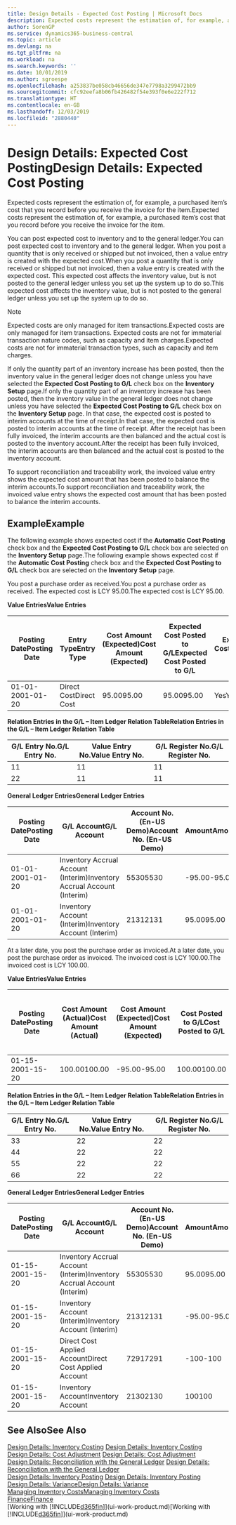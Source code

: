 ```yaml
---
title: Design Details - Expected Cost Posting | Microsoft Docs
description: Expected costs represent the estimation of, for example, a purchased item’s cost that you record before you receive the invoice for the item.
author: SorenGP
ms.service: dynamics365-business-central
ms.topic: article
ms.devlang: na
ms.tgt_pltfrm: na
ms.workload: na
ms.search.keywords: ''
ms.date: 10/01/2019
ms.author: sgroespe
ms.openlocfilehash: a253837be058cb46656de347e7798a3299472bb9
ms.sourcegitcommit: cfc92eefa8b06fb426482f54e393f0e6e222f712
ms.translationtype: HT
ms.contentlocale: en-GB
ms.lasthandoff: 12/03/2019
ms.locfileid: "2880440"
---
```

# <a name="design-details-expected-cost-posting"></a><span data-ttu-id="4b762-103">Design Details: Expected Cost Posting</span><span class="sxs-lookup"><span data-stu-id="4b762-103">Design Details: Expected Cost Posting</span></span>
<span data-ttu-id="4b762-104">Expected costs represent the estimation of, for example, a purchased item’s cost that you record before you receive the invoice for the item.</span><span class="sxs-lookup"><span data-stu-id="4b762-104">Expected costs represent the estimation of, for example, a purchased item’s cost that you record before you receive the invoice for the item.</span></span>  

 <span data-ttu-id="4b762-105">You can post expected cost to inventory and to the general ledger.</span><span class="sxs-lookup"><span data-stu-id="4b762-105">You can post expected cost to inventory and to the general ledger.</span></span> <span data-ttu-id="4b762-106">When you post a quantity that is only received or shipped but not invoiced, then a value entry is created with the expected cost.</span><span class="sxs-lookup"><span data-stu-id="4b762-106">When you post a quantity that is only received or shipped but not invoiced, then a value entry is created with the expected cost.</span></span> <span data-ttu-id="4b762-107">This expected cost affects the inventory value, but is not posted to the general ledger unless you set up the system up to do so.</span><span class="sxs-lookup"><span data-stu-id="4b762-107">This expected cost affects the inventory value, but is not posted to the general ledger unless you set up the system up to do so.</span></span>  

> [!NOTE]  
>  <span data-ttu-id="4b762-108">Expected costs are only managed for item transactions.</span><span class="sxs-lookup"><span data-stu-id="4b762-108">Expected costs are only managed for item transactions.</span></span> <span data-ttu-id="4b762-109">Expected costs are not for immaterial transaction nature codes, such as capacity and item charges.</span><span class="sxs-lookup"><span data-stu-id="4b762-109">Expected costs are not for immaterial transaction types, such as capacity and item charges.</span></span>  

 <span data-ttu-id="4b762-110">If only the quantity part of an inventory increase has been posted, then the inventory value in the general ledger does not change unless you have selected the **Expected Cost Posting to G/L** check box on the **Inventory Setup** page.</span><span class="sxs-lookup"><span data-stu-id="4b762-110">If only the quantity part of an inventory increase has been posted, then the inventory value in the general ledger does not change unless you have selected the **Expected Cost Posting to G/L** check box on the **Inventory Setup** page.</span></span> <span data-ttu-id="4b762-111">In that case, the expected cost is posted to interim accounts at the time of receipt.</span><span class="sxs-lookup"><span data-stu-id="4b762-111">In that case, the expected cost is posted to interim accounts at the time of receipt.</span></span> <span data-ttu-id="4b762-112">After the receipt has been fully invoiced, the interim accounts are then balanced and the actual cost is posted to the inventory account.</span><span class="sxs-lookup"><span data-stu-id="4b762-112">After the receipt has been fully invoiced, the interim accounts are then balanced and the actual cost is posted to the inventory account.</span></span>  

 <span data-ttu-id="4b762-113">To support reconciliation and traceability work, the invoiced value entry shows the expected cost amount that has been posted to balance the interim accounts.</span><span class="sxs-lookup"><span data-stu-id="4b762-113">To support reconciliation and traceability work, the invoiced value entry shows the expected cost amount that has been posted to balance the interim accounts.</span></span>  

## <a name="example"></a><span data-ttu-id="4b762-114">Example</span><span class="sxs-lookup"><span data-stu-id="4b762-114">Example</span></span>  
 <span data-ttu-id="4b762-115">The following example shows expected cost if the **Automatic Cost Posting** check box and the **Expected Cost Posting to G/L** check box are selected on the **Inventory Setup** page.</span><span class="sxs-lookup"><span data-stu-id="4b762-115">The following example shows expected cost if the **Automatic Cost Posting** check box and the **Expected Cost Posting to G/L** check box are selected on the **Inventory Setup** page.</span></span>  

 <span data-ttu-id="4b762-116">You post a purchase order as received.</span><span class="sxs-lookup"><span data-stu-id="4b762-116">You post a purchase order as received.</span></span> <span data-ttu-id="4b762-117">The expected cost is LCY 95.00.</span><span class="sxs-lookup"><span data-stu-id="4b762-117">The expected cost is LCY 95.00.</span></span>  

 <span data-ttu-id="4b762-118">**Value Entries**</span><span class="sxs-lookup"><span data-stu-id="4b762-118">**Value Entries**</span></span>  

|<span data-ttu-id="4b762-119">Posting Date</span><span class="sxs-lookup"><span data-stu-id="4b762-119">Posting Date</span></span>|<span data-ttu-id="4b762-120">Entry Type</span><span class="sxs-lookup"><span data-stu-id="4b762-120">Entry Type</span></span>|<span data-ttu-id="4b762-121">Cost Amount (Expected)</span><span class="sxs-lookup"><span data-stu-id="4b762-121">Cost Amount (Expected)</span></span>|<span data-ttu-id="4b762-122">Expected Cost Posted to G/L</span><span class="sxs-lookup"><span data-stu-id="4b762-122">Expected Cost Posted to G/L</span></span>|<span data-ttu-id="4b762-123">Expected Cost</span><span class="sxs-lookup"><span data-stu-id="4b762-123">Expected Cost</span></span>|<span data-ttu-id="4b762-124">Item Ledger Entry No.</span><span class="sxs-lookup"><span data-stu-id="4b762-124">Item Ledger Entry No.</span></span>|<span data-ttu-id="4b762-125">Entry No.</span><span class="sxs-lookup"><span data-stu-id="4b762-125">Entry No.</span></span>|  
|------------------|----------------|------------------------------|----------------------------------|-------------------|---------------------------|---------------|  
|<span data-ttu-id="4b762-126">01-01-20</span><span class="sxs-lookup"><span data-stu-id="4b762-126">01-01-20</span></span>|<span data-ttu-id="4b762-127">Direct Cost</span><span class="sxs-lookup"><span data-stu-id="4b762-127">Direct Cost</span></span>|<span data-ttu-id="4b762-128">95.00</span><span class="sxs-lookup"><span data-stu-id="4b762-128">95.00</span></span>|<span data-ttu-id="4b762-129">95.00</span><span class="sxs-lookup"><span data-stu-id="4b762-129">95.00</span></span>|<span data-ttu-id="4b762-130">Yes</span><span class="sxs-lookup"><span data-stu-id="4b762-130">Yes</span></span>|<span data-ttu-id="4b762-131">1</span><span class="sxs-lookup"><span data-stu-id="4b762-131">1</span></span>|<span data-ttu-id="4b762-132">1</span><span class="sxs-lookup"><span data-stu-id="4b762-132">1</span></span>|  

 <span data-ttu-id="4b762-133">**Relation Entries in the G/L – Item Ledger Relation Table**</span><span class="sxs-lookup"><span data-stu-id="4b762-133">**Relation Entries in the G/L – Item Ledger Relation Table**</span></span>  

|<span data-ttu-id="4b762-134">G/L Entry No.</span><span class="sxs-lookup"><span data-stu-id="4b762-134">G/L Entry No.</span></span>|<span data-ttu-id="4b762-135">Value Entry No.</span><span class="sxs-lookup"><span data-stu-id="4b762-135">Value Entry No.</span></span>|<span data-ttu-id="4b762-136">G/L Register No.</span><span class="sxs-lookup"><span data-stu-id="4b762-136">G/L Register No.</span></span>|  
|--------------------|---------------------|-----------------------|  
|<span data-ttu-id="4b762-137">1</span><span class="sxs-lookup"><span data-stu-id="4b762-137">1</span></span>|<span data-ttu-id="4b762-138">1</span><span class="sxs-lookup"><span data-stu-id="4b762-138">1</span></span>|<span data-ttu-id="4b762-139">1</span><span class="sxs-lookup"><span data-stu-id="4b762-139">1</span></span>|  
|<span data-ttu-id="4b762-140">2</span><span class="sxs-lookup"><span data-stu-id="4b762-140">2</span></span>|<span data-ttu-id="4b762-141">1</span><span class="sxs-lookup"><span data-stu-id="4b762-141">1</span></span>|<span data-ttu-id="4b762-142">1</span><span class="sxs-lookup"><span data-stu-id="4b762-142">1</span></span>|  

 <span data-ttu-id="4b762-143">**General Ledger Entries**</span><span class="sxs-lookup"><span data-stu-id="4b762-143">**General Ledger Entries**</span></span>  

|<span data-ttu-id="4b762-144">Posting Date</span><span class="sxs-lookup"><span data-stu-id="4b762-144">Posting Date</span></span>|<span data-ttu-id="4b762-145">G/L Account</span><span class="sxs-lookup"><span data-stu-id="4b762-145">G/L Account</span></span>|<span data-ttu-id="4b762-146">Account No. (En-US Demo)</span><span class="sxs-lookup"><span data-stu-id="4b762-146">Account No. (En-US Demo)</span></span>|<span data-ttu-id="4b762-147">Amount</span><span class="sxs-lookup"><span data-stu-id="4b762-147">Amount</span></span>|<span data-ttu-id="4b762-148">Entry No.</span><span class="sxs-lookup"><span data-stu-id="4b762-148">Entry No.</span></span>|  
|------------------|------------------|---------------------------------|------------|---------------|  
|<span data-ttu-id="4b762-149">01-01-20</span><span class="sxs-lookup"><span data-stu-id="4b762-149">01-01-20</span></span>|<span data-ttu-id="4b762-150">Inventory Accrual Account (Interim)</span><span class="sxs-lookup"><span data-stu-id="4b762-150">Inventory Accrual Account (Interim)</span></span>|<span data-ttu-id="4b762-151">5530</span><span class="sxs-lookup"><span data-stu-id="4b762-151">5530</span></span>|<span data-ttu-id="4b762-152">-95.00</span><span class="sxs-lookup"><span data-stu-id="4b762-152">-95.00</span></span>|<span data-ttu-id="4b762-153">2</span><span class="sxs-lookup"><span data-stu-id="4b762-153">2</span></span>|  
|<span data-ttu-id="4b762-154">01-01-20</span><span class="sxs-lookup"><span data-stu-id="4b762-154">01-01-20</span></span>|<span data-ttu-id="4b762-155">Inventory Account (Interim)</span><span class="sxs-lookup"><span data-stu-id="4b762-155">Inventory Account (Interim)</span></span>|<span data-ttu-id="4b762-156">2131</span><span class="sxs-lookup"><span data-stu-id="4b762-156">2131</span></span>|<span data-ttu-id="4b762-157">95.00</span><span class="sxs-lookup"><span data-stu-id="4b762-157">95.00</span></span>|<span data-ttu-id="4b762-158">1</span><span class="sxs-lookup"><span data-stu-id="4b762-158">1</span></span>|  

 <span data-ttu-id="4b762-159">At a later date, you post the purchase order as invoiced.</span><span class="sxs-lookup"><span data-stu-id="4b762-159">At a later date, you post the purchase order as invoiced.</span></span> <span data-ttu-id="4b762-160">The invoiced cost is LCY 100.00.</span><span class="sxs-lookup"><span data-stu-id="4b762-160">The invoiced cost is LCY 100.00.</span></span>  

 <span data-ttu-id="4b762-161">**Value Entries**</span><span class="sxs-lookup"><span data-stu-id="4b762-161">**Value Entries**</span></span>  

|<span data-ttu-id="4b762-162">Posting Date</span><span class="sxs-lookup"><span data-stu-id="4b762-162">Posting Date</span></span>|<span data-ttu-id="4b762-163">Cost Amount (Actual)</span><span class="sxs-lookup"><span data-stu-id="4b762-163">Cost Amount (Actual)</span></span>|<span data-ttu-id="4b762-164">Cost Amount (Expected)</span><span class="sxs-lookup"><span data-stu-id="4b762-164">Cost Amount (Expected)</span></span>|<span data-ttu-id="4b762-165">Cost Posted to G/L</span><span class="sxs-lookup"><span data-stu-id="4b762-165">Cost Posted to G/L</span></span>|<span data-ttu-id="4b762-166">Expected Cost</span><span class="sxs-lookup"><span data-stu-id="4b762-166">Expected Cost</span></span>|<span data-ttu-id="4b762-167">Item Ledger Entry No.</span><span class="sxs-lookup"><span data-stu-id="4b762-167">Item Ledger Entry No.</span></span>|<span data-ttu-id="4b762-168">Entry No.</span><span class="sxs-lookup"><span data-stu-id="4b762-168">Entry No.</span></span>|  
|------------------|----------------------------|------------------------------|-------------------------|-------------------|---------------------------|---------------|  
|<span data-ttu-id="4b762-169">01-15-20</span><span class="sxs-lookup"><span data-stu-id="4b762-169">01-15-20</span></span>|<span data-ttu-id="4b762-170">100.00</span><span class="sxs-lookup"><span data-stu-id="4b762-170">100.00</span></span>|<span data-ttu-id="4b762-171">-95.00</span><span class="sxs-lookup"><span data-stu-id="4b762-171">-95.00</span></span>|<span data-ttu-id="4b762-172">100.00</span><span class="sxs-lookup"><span data-stu-id="4b762-172">100.00</span></span>|<span data-ttu-id="4b762-173">No</span><span class="sxs-lookup"><span data-stu-id="4b762-173">No</span></span>|<span data-ttu-id="4b762-174">1</span><span class="sxs-lookup"><span data-stu-id="4b762-174">1</span></span>|<span data-ttu-id="4b762-175">2</span><span class="sxs-lookup"><span data-stu-id="4b762-175">2</span></span>|  

 <span data-ttu-id="4b762-176">**Relation Entries in the G/L – Item Ledger Relation Table**</span><span class="sxs-lookup"><span data-stu-id="4b762-176">**Relation Entries in the G/L – Item Ledger Relation Table**</span></span>  

|<span data-ttu-id="4b762-177">G/L Entry No.</span><span class="sxs-lookup"><span data-stu-id="4b762-177">G/L Entry No.</span></span>|<span data-ttu-id="4b762-178">Value Entry No.</span><span class="sxs-lookup"><span data-stu-id="4b762-178">Value Entry No.</span></span>|<span data-ttu-id="4b762-179">G/L Register No.</span><span class="sxs-lookup"><span data-stu-id="4b762-179">G/L Register No.</span></span>|  
|--------------------|---------------------|-----------------------|  
|<span data-ttu-id="4b762-180">3</span><span class="sxs-lookup"><span data-stu-id="4b762-180">3</span></span>|<span data-ttu-id="4b762-181">2</span><span class="sxs-lookup"><span data-stu-id="4b762-181">2</span></span>|<span data-ttu-id="4b762-182">2</span><span class="sxs-lookup"><span data-stu-id="4b762-182">2</span></span>|  
|<span data-ttu-id="4b762-183">4</span><span class="sxs-lookup"><span data-stu-id="4b762-183">4</span></span>|<span data-ttu-id="4b762-184">2</span><span class="sxs-lookup"><span data-stu-id="4b762-184">2</span></span>|<span data-ttu-id="4b762-185">2</span><span class="sxs-lookup"><span data-stu-id="4b762-185">2</span></span>|  
|<span data-ttu-id="4b762-186">5</span><span class="sxs-lookup"><span data-stu-id="4b762-186">5</span></span>|<span data-ttu-id="4b762-187">2</span><span class="sxs-lookup"><span data-stu-id="4b762-187">2</span></span>|<span data-ttu-id="4b762-188">2</span><span class="sxs-lookup"><span data-stu-id="4b762-188">2</span></span>|  
|<span data-ttu-id="4b762-189">6</span><span class="sxs-lookup"><span data-stu-id="4b762-189">6</span></span>|<span data-ttu-id="4b762-190">2</span><span class="sxs-lookup"><span data-stu-id="4b762-190">2</span></span>|<span data-ttu-id="4b762-191">2</span><span class="sxs-lookup"><span data-stu-id="4b762-191">2</span></span>|  

 <span data-ttu-id="4b762-192">**General Ledger Entries**</span><span class="sxs-lookup"><span data-stu-id="4b762-192">**General Ledger Entries**</span></span>  

|<span data-ttu-id="4b762-193">Posting Date</span><span class="sxs-lookup"><span data-stu-id="4b762-193">Posting Date</span></span>|<span data-ttu-id="4b762-194">G/L Account</span><span class="sxs-lookup"><span data-stu-id="4b762-194">G/L Account</span></span>|<span data-ttu-id="4b762-195">Account No. (En-US Demo)</span><span class="sxs-lookup"><span data-stu-id="4b762-195">Account No. (En-US Demo)</span></span>|<span data-ttu-id="4b762-196">Amount</span><span class="sxs-lookup"><span data-stu-id="4b762-196">Amount</span></span>|<span data-ttu-id="4b762-197">Entry No.</span><span class="sxs-lookup"><span data-stu-id="4b762-197">Entry No.</span></span>|  
|------------------|------------------|---------------------------------|------------|---------------|  
|<span data-ttu-id="4b762-198">01-15-20</span><span class="sxs-lookup"><span data-stu-id="4b762-198">01-15-20</span></span>|<span data-ttu-id="4b762-199">Inventory Accrual Account (Interim)</span><span class="sxs-lookup"><span data-stu-id="4b762-199">Inventory Accrual Account (Interim)</span></span>|<span data-ttu-id="4b762-200">5530</span><span class="sxs-lookup"><span data-stu-id="4b762-200">5530</span></span>|<span data-ttu-id="4b762-201">95.00</span><span class="sxs-lookup"><span data-stu-id="4b762-201">95.00</span></span>|<span data-ttu-id="4b762-202">4</span><span class="sxs-lookup"><span data-stu-id="4b762-202">4</span></span>|  
|<span data-ttu-id="4b762-203">01-15-20</span><span class="sxs-lookup"><span data-stu-id="4b762-203">01-15-20</span></span>|<span data-ttu-id="4b762-204">Inventory Account (Interim)</span><span class="sxs-lookup"><span data-stu-id="4b762-204">Inventory Account (Interim)</span></span>|<span data-ttu-id="4b762-205">2131</span><span class="sxs-lookup"><span data-stu-id="4b762-205">2131</span></span>|<span data-ttu-id="4b762-206">-95.00</span><span class="sxs-lookup"><span data-stu-id="4b762-206">-95.00</span></span>|<span data-ttu-id="4b762-207">3</span><span class="sxs-lookup"><span data-stu-id="4b762-207">3</span></span>|  
|<span data-ttu-id="4b762-208">01-15-20</span><span class="sxs-lookup"><span data-stu-id="4b762-208">01-15-20</span></span>|<span data-ttu-id="4b762-209">Direct Cost Applied Account</span><span class="sxs-lookup"><span data-stu-id="4b762-209">Direct Cost Applied Account</span></span>|<span data-ttu-id="4b762-210">7291</span><span class="sxs-lookup"><span data-stu-id="4b762-210">7291</span></span>|<span data-ttu-id="4b762-211">-100</span><span class="sxs-lookup"><span data-stu-id="4b762-211">-100</span></span>|<span data-ttu-id="4b762-212">6</span><span class="sxs-lookup"><span data-stu-id="4b762-212">6</span></span>|  
|<span data-ttu-id="4b762-213">01-15-20</span><span class="sxs-lookup"><span data-stu-id="4b762-213">01-15-20</span></span>|<span data-ttu-id="4b762-214">Inventory Account</span><span class="sxs-lookup"><span data-stu-id="4b762-214">Inventory Account</span></span>|<span data-ttu-id="4b762-215">2130</span><span class="sxs-lookup"><span data-stu-id="4b762-215">2130</span></span>|<span data-ttu-id="4b762-216">100</span><span class="sxs-lookup"><span data-stu-id="4b762-216">100</span></span>|<span data-ttu-id="4b762-217">5</span><span class="sxs-lookup"><span data-stu-id="4b762-217">5</span></span>|  

## <a name="see-also"></a><span data-ttu-id="4b762-218">See Also</span><span class="sxs-lookup"><span data-stu-id="4b762-218">See Also</span></span>
 <span data-ttu-id="4b762-219">[Design Details: Inventory Costing](design-details-inventory-costing.md) </span><span class="sxs-lookup"><span data-stu-id="4b762-219">[Design Details: Inventory Costing](design-details-inventory-costing.md) </span></span>  
 <span data-ttu-id="4b762-220">[Design Details: Cost Adjustment](design-details-cost-adjustment.md) </span><span class="sxs-lookup"><span data-stu-id="4b762-220">[Design Details: Cost Adjustment](design-details-cost-adjustment.md) </span></span>  
 <span data-ttu-id="4b762-221">[Design Details: Reconciliation with the General Ledger](design-details-reconciliation-with-the-general-ledger.md) </span><span class="sxs-lookup"><span data-stu-id="4b762-221">[Design Details: Reconciliation with the General Ledger](design-details-reconciliation-with-the-general-ledger.md) </span></span>  
 <span data-ttu-id="4b762-222">[Design Details: Inventory Posting](design-details-inventory-posting.md) </span><span class="sxs-lookup"><span data-stu-id="4b762-222">[Design Details: Inventory Posting](design-details-inventory-posting.md) </span></span>  
 [<span data-ttu-id="4b762-223">Design Details: Variance</span><span class="sxs-lookup"><span data-stu-id="4b762-223">Design Details: Variance</span></span>](design-details-variance.md)  
 [<span data-ttu-id="4b762-224">Managing Inventory Costs</span><span class="sxs-lookup"><span data-stu-id="4b762-224">Managing Inventory Costs</span></span>](finance-manage-inventory-costs.md)  
 [<span data-ttu-id="4b762-225">Finance</span><span class="sxs-lookup"><span data-stu-id="4b762-225">Finance</span></span>](finance.md)  
 <span data-ttu-id="4b762-226">[Working with [!INCLUDE[d365fin](includes/d365fin_md.md)]](ui-work-product.md)</span><span class="sxs-lookup"><span data-stu-id="4b762-226">[Working with [!INCLUDE[d365fin](includes/d365fin_md.md)]](ui-work-product.md)</span></span>
